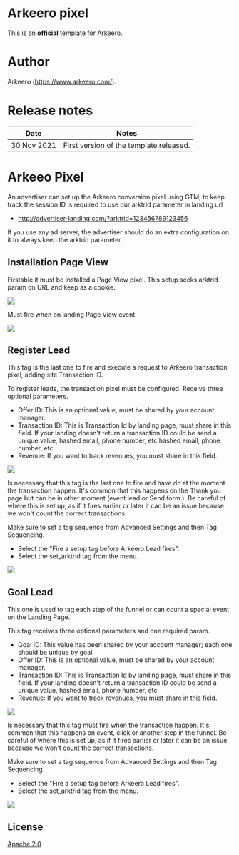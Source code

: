 # Arkeero pixel
This is an **official** template for Arkeero.

# Author
Arkeero (https://www.arkeero.com/).

# Release notes
| Date | Notes |
|------|-------|
| 30 Nov 2021 | First version of the template released. |



# Arkeeo Pixel

An advertiser can set up the Arkeero conversion pixel using GTM, to keep track the session ID is required to use our arktrid parameter in landing url

- http://advertiser-landing.com/?arktrid=123456789123456

If you use any ad server, the advertiser should do an extra configuration on it to always keep the arktrid parameter.


## Installation Page View

Firstable it must be installed a Page View pixel. This setup seeks arktrid param on URL and keep as a cookie.

![](https://drive.google.com/file/d/19q4UntSMMLYYdusBcxqpNL723K-3gAPj/view?export=view)

Must fire when on landing Page View event

![](https://drive.google.com/file/d/1QeID6VFPmZ0b2-aNvbRGkgXWnvmEz787/view?usp=sharing)


## Register Lead

This tag is the last one to fire and execute a request to Arkeero transaction pixel, adding site Transaction ID.

To register leads, the transaction pixel must be configured. Receive three optional parameters.

- Offer ID: This is an optional value, must be shared by your account manager.
- Transaction ID: This is Transaction Id by landing page, must share in this field. If your landing doesn't return a transaction ID could be send a unique value, hashed email, phone number, etc.hashed email, phone number, etc.
- Revenue: If you want to track revenues, you must share in this field.

![](https://drive.google.com/file/d/1E81ARTYFp18dd4rhkxWvcEe-BP_nF7BX/view?usp=sharing)

Is necessary that this tag is the last one to fire and have do at the moment the transaction happen. It's common that this happens on the Thank you page but can be in other moment (event lead or Send form.). Be careful of where this is set up, as if it fires earlier or later it can be an issue because we won't count the correct transactions.

Make sure to set a tag sequence from Advanced Settings and then Tag Sequencing.
- Select the "Fire a setup tag before Arkeero Lead fires".
- Select the set_arktrid tag from the menu.

![](https://drive.google.com/file/d/1sI15NPEd1kemVF5TROXJSPH19sueW5-s/view?usp=sharing)

## Goal Lead
This one is used to tag each step of the funnel or can count a special event on the Landing Page.

This tag receives three optional parameters and one required param.

- Goal ID: This value has been shared by your account manager; each one should be unique by goal.
- Offer ID: This is an optional value, must be shared by your account manager.
- Transaction ID: This is Transaction Id by landing page, must share in this field. If your landing doesn't return a transaction ID could be send a unique value, hashed email, phone number, etc.
- Revenue: If you want to track revenues, you must share in this field.

![](https://drive.google.com/file/d/1hXy00W7f3jmLVsnNlb1woZJTh1vC5Cd-/view?usp=sharing)

Is necessary that this tag must fire when the transaction happen. It's common that this happens on event, click or another step in the funnel. Be careful of where this is set up, as if it fires earlier or later it can be an issue because we won't count the correct transactions.

Make sure to set a tag sequence from Advanced Settings and then Tag Sequencing.
- Select the "Fire a setup tag before Arkeero Lead fires".
- Select the set_arktrid tag from the menu.

![](https://drive.google.com/file/d/1sI15NPEd1kemVF5TROXJSPH19sueW5-s/view?usp=sharing)

## License
[Apache 2.0](http://www.apache.org/licenses/LICENSE-2.0)